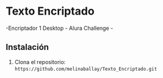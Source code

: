 # Texto Encriptado
-Encriptador 1 Desktop - Alura Challenge - 
## Instalación
1. Clona el repositorio: `https://github.com/melinaballay/Texto_Encriptado.git`
